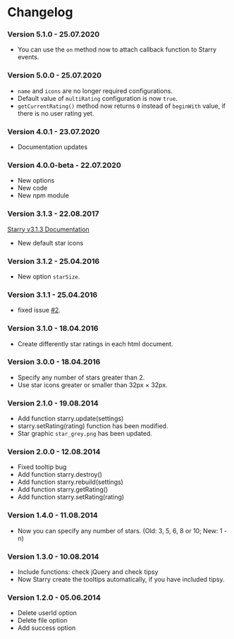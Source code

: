 # Changelog

### Version 5.1.0 - 25.07.2020

- You can use the `on` method now to attach callback function to Starry events.

### Version 5.0.0 - 25.07.2020

- `name` and `icons` are no longer required configurations.
- Default value of `multiRating` configuration is now `true`.
- `getCurrentRating()` method now returns `0` instead of `beginWith` value, if there is no user rating yet.

### Version 4.0.1 - 23.07.2020

- Documentation updates

### Version 4.0.0-beta - 22.07.2020

- New options
- New code
- New npm module

### Version 3.1.3 - 22.08.2017

[Starry v3.1.3 Documentation](https://teddy95.github.io/Starry/v3.1.3)

- New default star icons

### Version 3.1.2 - 25.04.2016

- New option `starSize`.

### Version 3.1.1 - 25.04.2016

- fixed issue [#2](https://github.com/Teddy95/Starry/issues/2).

### Version 3.1.0 - 18.04.2016

- Create differently star ratings in each html document.

### Version 3.0.0 - 18.04.2016

- Specify any number of stars greater than 2.
- Use star icons greater or smaller than 32px × 32px.

### Version 2.1.0 - 19.08.2014

- Add function starry.update(settings)
- starry.setRating(rating) function has been modified.
- Star graphic `star_grey.png` has been updated.

### Version 2.0.0 - 12.08.2014

- Fixed tooltip bug
- Add function starry.destroy()
- Add function starry.rebuild(settings)
- Add function starry.getRating()
- Add function starry.setRating(rating)

### Version 1.4.0 - 11.08.2014

- Now you can specify any number of stars. (Old: 3, 5, 6, 8 or 10; New: 1 - n)

### Version 1.3.0 - 10.08.2014

- Include functions: check jQuery and check tipsy
- Now Starry create the tooltips automatically, if you have included tipsy.

### Version 1.2.0 - 05.06.2014

- Delete userId option
- Delete file option
- Add success option
